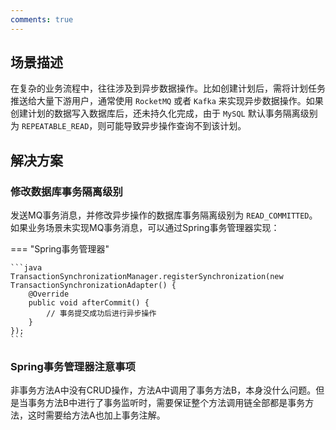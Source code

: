 ```yaml
---
comments: true
---
```


## 场景描述

在复杂的业务流程中，往往涉及到异步数据操作。比如创建计划后，需将计划任务推送给大量下游用户，通常使用 `RocketMQ` 或者 `Kafka` 来实现异步数据操作。如果创建计划的数据写入数据库后，还未持久化完成，由于 `MySQL` 默认事务隔离级别为 `REPEATABLE_READ`，则可能导致异步操作查询不到该计划。

## 解决方案

### 修改数据库事务隔离级别

 发送MQ事务消息，并修改异步操作的数据库事务隔离级别为 `READ_COMMITTED`。如果业务场景未实现MQ事务消息，可以通过Spring事务管理器实现：

=== "Spring事务管理器"

    ```java
    TransactionSynchronizationManager.registerSynchronization(new TransactionSynchronizationAdapter() {
        @Override
        public void afterCommit() {
            // 事务提交成功后进行异步操作
        }
    });
    ```

### Spring事务管理器注意事项

非事务方法A中没有CRUD操作，方法A中调用了事务方法B，本身没什么问题。但是当事务方法B中进行了事务监听时，需要保证整个方法调用链全部都是事务方法，这时需要给方法A也加上事务注解。
